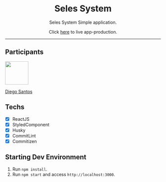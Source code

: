 <h1 align="center">
Seles System
</h1>

<p align="center">Seles System Simple application.</p>

<p align="center">Click <a href="https://help.hotmart.com/">here</a> to live app-production.</p> 
  

<hr>

## Participants

[<img src="https://avatars1.githubusercontent.com/u/19798711?s=460&u=f80ffac9c197c604ee466b48af6e56a3afccc269&v=4" width="75px;"/>](https://github.com/diegosantos-dev)

[Diego Santos](https://github.com/diegosantos-dev)

## Techs

- [x] ReactJS
- [x] StyledComponent 
- [x] Husky
- [x] CommitLint
- [x] Commitizen 

## Starting Dev Environment

1. Run `npm install`.<br />
2. Run `npm start` and access `http://localhost:3000`.<br />
 
